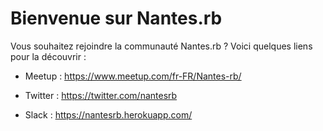 # Bienvenue sur Nantes.rb

Vous souhaitez rejoindre la communauté Nantes.rb ? Voici quelques liens pour la découvrir :

* Meetup : https://www.meetup.com/fr-FR/Nantes-rb/

* Twitter : https://twitter.com/nantesrb

* Slack : https://nantesrb.herokuapp.com/

